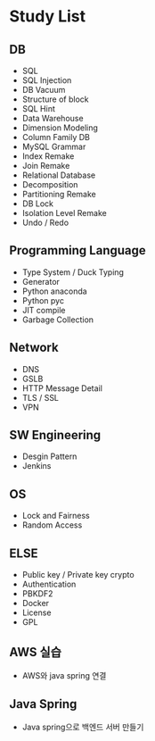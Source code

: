 # Study List

## DB

- SQL
- SQL Injection
- DB Vacuum
- Structure of block
- SQL Hint
- Data Warehouse
- Dimension Modeling
- Column Family DB
- MySQL Grammar
- Index Remake
- Join Remake
- Relational Database
- Decomposition
- Partitioning Remake
- DB Lock
- Isolation Level Remake
- Undo / Redo

## Programming Language

- Type System / Duck Typing
- Generator
- Python anaconda
- Python pyc
- JIT compile
- Garbage Collection

## Network

- DNS
- GSLB
- HTTP Message Detail
- TLS / SSL
- VPN

## SW Engineering

- Desgin Pattern
- Jenkins

## OS

- Lock and Fairness
- Random Access

## ELSE

- Public key / Private key crypto
- Authentication
- PBKDF2
- Docker
- License
- GPL

## AWS 실습

- AWS와 java spring 연결

## Java Spring

- Java spring으로 백엔드 서버 만들기
